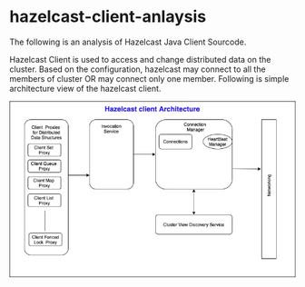 # hazelcast-client-anlaysis

The following is an analysis of Hazelcast Java Client Sourcode. 

Hazelcast Client is used to access and change distributed data  on the cluster. Based on the configuration, hazelcast may connect to all the members of cluster OR may connect only one member. Following is simple architecture view of the hazelcast client.


![Hazelcast client arch view](Hazelcast_client_arch.jpg)
